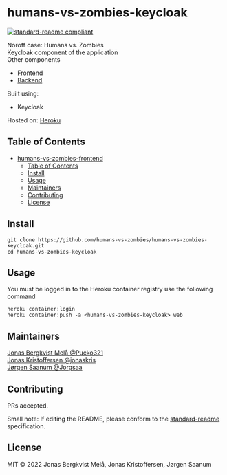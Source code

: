 # humans-vs-zombies-keycloak

[![standard-readme compliant](https://img.shields.io/badge/standard--readme-OK-green.svg?style=flat-square)](https://github.com/RichardLitt/standard-readme)

Noroff case: Humans vs. Zombies \
Keycloak component of the application \
Other components
- [Frontend](https://github.com/humans-vs-zombies/humans-vs-zombies-frontend)
- [Backend](https://github.com/humans-vs-zombies/humans-vs-zombies-backend)

Built using:
  - Keycloak

Hosted on: [Heroku](https://humans-vs-zombies-frontend.herokuapp.com/)

## Table of Contents

- [humans-vs-zombies-frontend](#humans-vs-zombies-frontend)
  - [Table of Contents](#table-of-contents)
  - [Install](#install)
  - [Usage](#usage)
  - [Maintainers](#maintainers)
  - [Contributing](#contributing)
  - [License](#license)

## Install

```
git clone https://github.com/humans-vs-zombies/humans-vs-zombies-keycloak.git
cd humans-vs-zombies-keycloak
```

## Usage

You must be logged in to the Heroku container registry use the following command
```
heroku container:login
heroku container:push -a <humans-vs-zombies-keycloak> web
```

## Maintainers

[Jonas Bergkvist Melå @Pucko321](https://github.com/Pucko321) \
[Jonas Kristoffersen @jonaskris](https://github.com/jonaskris) \
[Jørgen Saanum @Jorgsaa](https://github.com/Jorgsaa)

## Contributing

PRs accepted.

Small note: If editing the README, please conform to the [standard-readme](https://github.com/RichardLitt/standard-readme) specification.

## License

MIT © 2022 Jonas Bergkvist Melå, Jonas Kristoffersen, Jørgen Saanum
